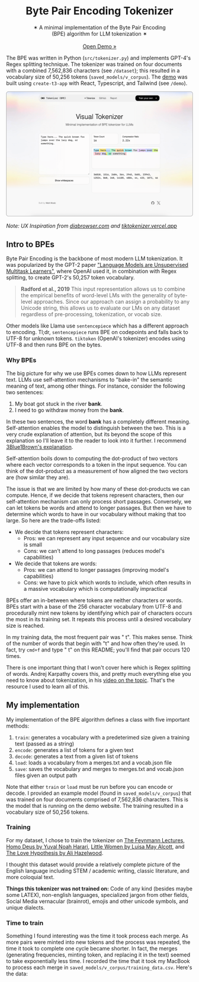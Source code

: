 <p align="center">
  <h1 align="center"><b>Byte Pair Encoding Tokenizer</b></h1>
  <p align="center">
  ✶ A minimal implementation of the Byte Pair Encoding<br/>(BPE) algorithm for LLM tokenization ✶
    <br />
    <br />
    <a href="https://visual-tokenizer.vercel.app/">Open Demo »</a>
    <br />
  </p>
</p>

The BPE was written in Python (`src/tokenizer.py`) and implements GPT-4's Regex splitting technique. The tokenizer was trained on four documents with a combined 7,562,836 characters (see `/dataset`); this resulted in a vocabulary size of 50,256 tokens (`saved_models/v_corpus`). The [demo](https://visual-tokenizer.vercel.app/) was built using `create-t3-app` with React, Typescript, and Tailwind (see `/demo`).


![Visual Tokenizer](https://github.com/markmusic27/tokenizer/blob/main/docs/thumbnail_gh.png?raw=true)

_Note: UX Inspiration from [diabrowser.com](https://diabrowser.com) and [tiktokenizer.vercel.app](https://tiktokenizer.vercel.app/)_

## Intro to BPEs

Byte Pair Encoding is the backbone of most modern LLM tokenization. It was popularized by the GPT-2 paper ["Language Models are Unsupervised Multitask Learners"](https://cdn.openai.com/better-language-models/language_models_are_unsupervised_multitask_learners.pdf), where OpenAI used it, in combination with Regex splitting, to create GPT-2's 50,257 token vocabulary.

> **Radford et al., 2019**
> This input representation allows us to combine the empirical benefits of word-level LMs with the generality of byte-level approaches. Since our approach can assign a probability to any Unicode string, this allows us to evaluate our LMs on any dataset regardless of pre-processing, tokenization, or vocab size.

Other models like Llama use `sentencepiece` which has a different approach to encoding. Tl;dr, `sentencepiece` runs BPE on codepoints and falls back to UTF-8 for unknown tokens. `tiktoken` (OpenAI's tokenizer) encodes using UTF-8 and then runs BPE on the bytes.


### Why BPEs

The big picture for why we use BPEs comes down to how LLMs represent text. LLMs use self-attention mechanisms to "bake-in" the semantic meaning of text, among other things. For instance, consider the following two sentences:

1. My boat got stuck in the river **bank**.
2. I need to go withdraw money from the **bank**.

In these two sentences, the word **bank** has a completely different meaning. Self-attention enables the model to distinguish between the two. This is a very crude explanation of attention, but its beyond the scope of this explanation so I'll leave it to the reader to look into it further. I recommend [3Blue1Brown's explanation](https://www.youtube.com/watch?v=eMlx5fFNoYc&list=PLZHQObOWTQDNU6R1_67000Dx_ZCJB-3pi&index=7).

Self-attention boils down to computing the dot-product of two vectors where each vector corresponds to a token in the input sequence. You can think of the dot-product as a measurement of how aligned the two vectors are (how similar they are).

The issue is that we are limited by how many of these dot-products we can compute. Hence, if we decide that tokens represent characters, then our self-attention mechanism can only process short passages. Conversely, we can let tokens be words and attend to longer passages. But then we have to determine which words to have in our vocabulary without making that too large. So here are the trade-offs listed:

- We decide that tokens represent characters:
  - Pros: we can represent any input sequence and our vocabulary size is small
  - Cons: we can't attend to long passages (reduces model's capabilities)
- We decide that tokens are words:
  - Pros: we can attend to longer passages (improving model's capabilities)
  - Cons: we have to pick which words to include, which often results in a massive vocabulary which is computationally impractical

BPEs offer an in-between where tokens are neither characters or words. BPEs start with a base of the 256 character vocabulary from UTF-8 and procedurally mint new tokens by identifying which pair of characters occurs the most in its training set. It repeats this process until a desired vocabulary size is reached.

In my training data, the most frequent pair was " t". This makes sense. Think of the number of words that begin with "t" and how often they're used. In fact, try `cmd+f` and type " t" on this README; you'll find that pair occurs 120 times.

There is one important thing that I won't cover here which is Regex splitting of words. Andrej Karpathy covers this, and pretty much everything else you need to know about tokenization, in his [video on the topic](https://www.youtube.com/watch?v=zduSFxRajkE&t=4s). That's the resource I used to learn all of this.

## My implementation

My implementation of the BPE algorithm defines a class with five important methods:

1. `train`: generates a vocabulary with a predeterimed size given a training text (passed as a string)
2. `encode`: generates a list of tokens for a given text
3. `decode`: generates a text from a given list of tokens
4. `load`: loads a vocabulary from a merges.txt and a vocab.json file
5. `save`: saves the vocabulary and merges to merges.txt and vocab.json files given an output path

Note that either `train` or `load` must be run before you can encode or decode. I provided an example model (found in `saved_models/v_corpus`) that was trained on four documents comprised of 7,562,836 characters. This is the model that is running on the demo website. The training resulted in a vocabulary size of 50,256 tokens.

### Training

For my dataset, I chose to train the tokenizer on [The Feynmann Lectures](https://www.feynmanlectures.caltech.edu/), [Homo Deus by Yuval Noah Harari](https://www.ynharari.com/book/homo-deus/), [Little Women by Luisa May Alcott](https://www.gutenberg.org/ebooks/514), and [The Love Hypothesis by Ali Hazelwood](https://alihazelwood.com/the-love-hypothesis/).

I thought this dataset would provide a relatively complete picture of the English language including STEM / academic writing, classic literature, and more coloquial text.

**Things this tokenizer was not trained on:** Code of any kind (besides maybe some LATEX), non-english languages, specialized jargon from other fields, Social Media vernacular (brainrot), emojis and other unicode symbols, and unique dialects.

### Time to train
Something I found interesting was the time it took process each merge. As more pairs were minted into new tokens and the process was repeated, the time it took to complete one cycle became shorter. In fact, the merges (generating frequencies, minting token, and replacing it in the text) seemed to take exponentially less time. I recorded the time that it took my MacBook to process each merge in `saved_models/v_corpus/training_data.csv`. Here's the data:



